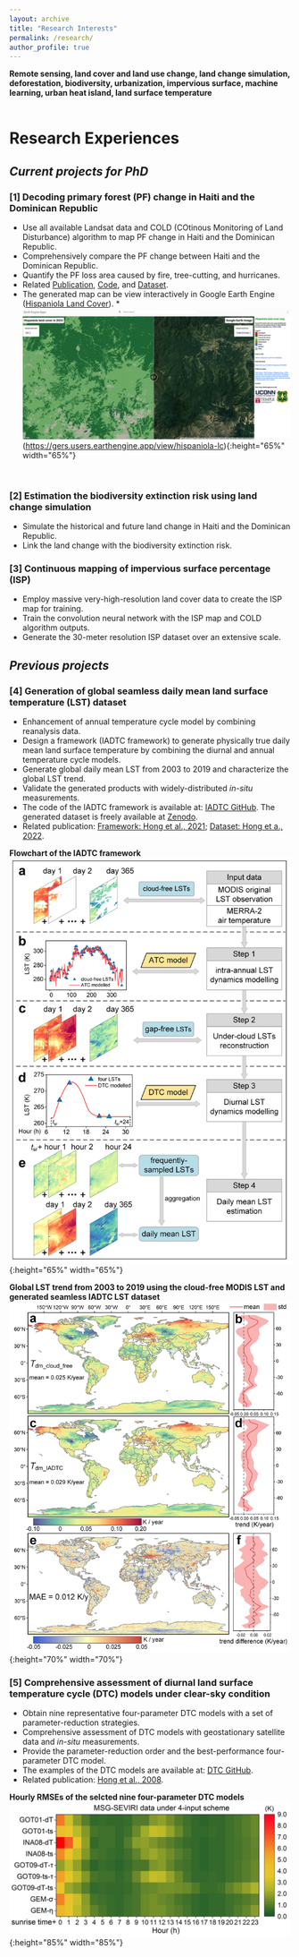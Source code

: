 ```yaml
---
layout: archive
title: "Research Interests"
permalink: /research/
author_profile: true
---
```



<!-- # Research Interests -->

**Remote sensing, land cover and land use change, land change simulation, deforestation, biodiversity, urbanization, impervious surface, machine learning, urban heat island, land surface temperature**
<br>
<br>

# Research Experiences
## *Current projects for PhD*
### [1] Decoding primary forest (PF) change in Haiti and the Dominican Republic 
* Use all available Landsat data and COLD (COtinous Monitoring of Land Disturbance) algorithm to map PF change in Haiti and the Dominican Republic.
* Comprehensively compare the PF change between Haiti and the Dominican Republic.
* Quantify the PF loss area caused by fire, tree-cutting, and hurricanes.
* Related [Publication](https://www.sciencedirect.com/science/article/pii/S0034425724006163), [Code](https://github.com/faluhong/hispaniola_land_cover_mapping), and [Dataset](https://doi.org/10.6084/m9.figshare.28100408).
* The generated map can be view interactively in Google Earth Engine ([Hispaniola Land Cover](https://gers.users.earthengine.app/view/hispaniola-lc)).
*<br>
![GEE Hispaniola LC](/images/GEE_Hispaniola_LC.jpg)(https://gers.users.earthengine.app/view/hispaniola-lc){:height="65%" width="65%"}
<br>

### [2] Estimation the biodiversity extinction risk using land change simulation
* Simulate the historical and future land change in Haiti and the Dominican Republic.
* Link the land change with the biodiversity extinction risk.

### [3] Continuous mapping of impervious surface percentage (ISP)
* Employ massive very-high-resolution land cover data to create the ISP map for training. 
* Train the convolution neural network with the ISP map and COLD algorithm outputs.
* Generate the 30-meter resolution ISP dataset over an extensive scale.

## *Previous projects*
### [4] Generation of global seamless daily mean land surface temperature (LST) dataset
* Enhancement of annual temperature cycle model by combining reanalysis data.
* Design a framework (IADTC framework) to generate physically true daily mean land surface temperature by combining the diurnal and annual temperature cycle models.
* Generate global daily mean LST from 2003 to 2019 and characterize the global LST trend.
* Validate the generated products with widely-distributed _in-situ_ measurements. 
* The code of the IADTC framework is available at: [IADTC GitHub](https://github.com/faluhong/IADTC-framework). The generated dataset is freely available at [Zenodo](https://zenodo.org/record/6287052).
* Related publication: [Framework: Hong et al., 2021](https://www.sciencedirect.com/science/article/pii/S0034425721003321); [Dataset: Hong et a., 2022](https://essd.copernicus.org/articles/14/3091/2022/).

**Flowchart of the IADTC framework**
<br>
![IADTC framework](/images/2021_daily_mean_LST_framework.jpg){:height="65%" width="65%"}
<br>

**Global LST trend from 2003 to 2019 using the cloud-free MODIS LST and generated seamless IADTC LST dataset**
<br>
![Global LST](/images/Global_LST_trend_2003_2019.jpg){:height="70%" width="70%"}


### [5] Comprehensive assessment of diurnal land surface temperature cycle (DTC) models under clear-sky condition
* Obtain nine representative four-parameter DTC models with a set of parameter-reduction strategies.
* Comprehensive assessment of DTC models with geostationary satellite data and _in-situ_ measurements.
* Provide the parameter-reduction order and the best-performance four-parameter DTC model.
* The examples of the DTC models are available at: [DTC GitHub](https://github.com/faluhong/ATC-and-DTC-Code).
* Related publication: [Hong et al., 2008](https://www.sciencedirect.com/science/article/pii/S0924271618301710).

**Hourly RMSEs of the selcted nine four-parameter DTC models**
![image_four_parameter_DTC](/images/MSG-SEVIRI_four_points.png){:height="85%" width="85%"}











